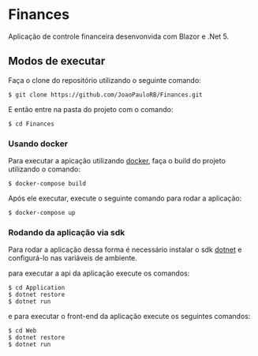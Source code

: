 # Finances
Aplicação de controle financeira desenvonvida com Blazor e .Net 5.

## Modos de executar


Faça o clone do repositório utilizando o seguinte comando:
```
$ git clone https://github.com/JoaoPauloRB/Finances.git
```
E então entre na pasta do projeto com o comando: 
```
$ cd Finances
```

### Usando docker
Para executar a apicação utilizando [docker](https://www.docker.com/), faça o build do projeto utilizando o comando:

```
$ docker-compose build
```

Após ele executar, execute o seguinte comando para rodar a aplicação:
```
$ docker-compose up
```

### Rodando da aplicação via sdk
Para rodar a aplicação dessa forma é necessário instalar o sdk [dotnet](https://dotnet.microsoft.com/download/dotnet/5.0) e 
configurá-lo nas variáveis de ambiente.

para executar a api da aplicação execute os comandos:
```
$ cd Application
$ dotnet restore
$ dotnet run
```

e para executar o front-end da aplicação execute os seguintes comandos:
```
$ cd Web
$ dotnet restore
$ dotnet run
```
